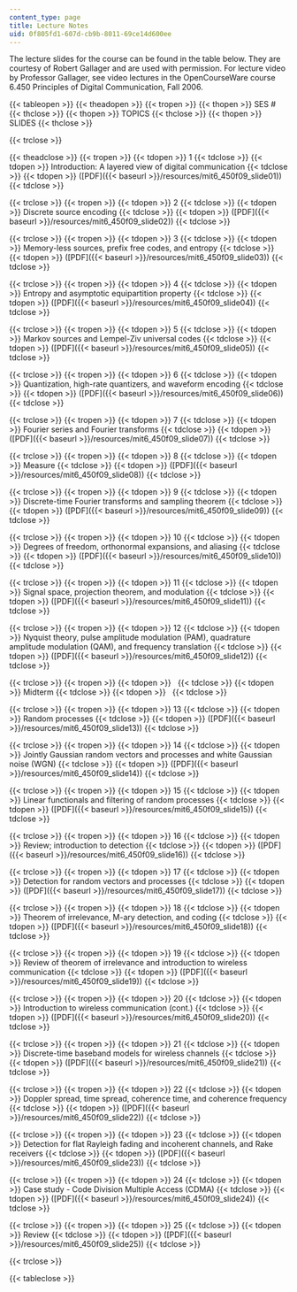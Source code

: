 ```yaml
---
content_type: page
title: Lecture Notes
uid: 0f805fd1-607d-cb9b-8011-69ce14d600ee
---
```


The lecture slides for the course can be found in the table below. They are courtesy of Robert Gallager and are used with permission. For lecture video by Professor Gallager, see video lectures in the OpenCourseWare course 6.450 Principles of Digital Communication, Fall 2006.

{{< tableopen >}}
{{< theadopen >}}
{{< tropen >}}
{{< thopen >}}
SES #
{{< thclose >}}
{{< thopen >}}
TOPICS
{{< thclose >}}
{{< thopen >}}
SLIDES
{{< thclose >}}

{{< trclose >}}

{{< theadclose >}}
{{< tropen >}}
{{< tdopen >}}
1
{{< tdclose >}}
{{< tdopen >}}
Introduction: A layered view of digital communication
{{< tdclose >}}
{{< tdopen >}}
([PDF]({{< baseurl >}}/resources/mit6_450f09_slide01))
{{< tdclose >}}

{{< trclose >}}
{{< tropen >}}
{{< tdopen >}}
2
{{< tdclose >}}
{{< tdopen >}}
Discrete source encoding
{{< tdclose >}}
{{< tdopen >}}
([PDF]({{< baseurl >}}/resources/mit6_450f09_slide02))
{{< tdclose >}}

{{< trclose >}}
{{< tropen >}}
{{< tdopen >}}
3
{{< tdclose >}}
{{< tdopen >}}
Memory-less sources, prefix free codes, and entropy
{{< tdclose >}}
{{< tdopen >}}
([PDF]({{< baseurl >}}/resources/mit6_450f09_slide03))
{{< tdclose >}}

{{< trclose >}}
{{< tropen >}}
{{< tdopen >}}
4
{{< tdclose >}}
{{< tdopen >}}
Entropy and asymptotic equipartition property
{{< tdclose >}}
{{< tdopen >}}
([PDF]({{< baseurl >}}/resources/mit6_450f09_slide04))
{{< tdclose >}}

{{< trclose >}}
{{< tropen >}}
{{< tdopen >}}
5
{{< tdclose >}}
{{< tdopen >}}
Markov sources and Lempel-Ziv universal codes
{{< tdclose >}}
{{< tdopen >}}
([PDF]({{< baseurl >}}/resources/mit6_450f09_slide05))
{{< tdclose >}}

{{< trclose >}}
{{< tropen >}}
{{< tdopen >}}
6
{{< tdclose >}}
{{< tdopen >}}
Quantization, high-rate quantizers, and waveform encoding
{{< tdclose >}}
{{< tdopen >}}
([PDF]({{< baseurl >}}/resources/mit6_450f09_slide06))
{{< tdclose >}}

{{< trclose >}}
{{< tropen >}}
{{< tdopen >}}
7
{{< tdclose >}}
{{< tdopen >}}
Fourier series and Fourier transforms
{{< tdclose >}}
{{< tdopen >}}
([PDF]({{< baseurl >}}/resources/mit6_450f09_slide07))
{{< tdclose >}}

{{< trclose >}}
{{< tropen >}}
{{< tdopen >}}
8
{{< tdclose >}}
{{< tdopen >}}
Measure
{{< tdclose >}}
{{< tdopen >}}
([PDF]({{< baseurl >}}/resources/mit6_450f09_slide08))
{{< tdclose >}}

{{< trclose >}}
{{< tropen >}}
{{< tdopen >}}
9
{{< tdclose >}}
{{< tdopen >}}
Discrete-time Fourier transforms and sampling theorem
{{< tdclose >}}
{{< tdopen >}}
([PDF]({{< baseurl >}}/resources/mit6_450f09_slide09))
{{< tdclose >}}

{{< trclose >}}
{{< tropen >}}
{{< tdopen >}}
10
{{< tdclose >}}
{{< tdopen >}}
Degrees of freedom, orthonormal expansions, and aliasing
{{< tdclose >}}
{{< tdopen >}}
([PDF]({{< baseurl >}}/resources/mit6_450f09_slide10))
{{< tdclose >}}

{{< trclose >}}
{{< tropen >}}
{{< tdopen >}}
11
{{< tdclose >}}
{{< tdopen >}}
Signal space, projection theorem, and modulation
{{< tdclose >}}
{{< tdopen >}}
([PDF]({{< baseurl >}}/resources/mit6_450f09_slide11))
{{< tdclose >}}

{{< trclose >}}
{{< tropen >}}
{{< tdopen >}}
12
{{< tdclose >}}
{{< tdopen >}}
Nyquist theory, pulse amplitude modulation (PAM), quadrature amplitude modulation (QAM), and frequency translation
{{< tdclose >}}
{{< tdopen >}}
([PDF]({{< baseurl >}}/resources/mit6_450f09_slide12))
{{< tdclose >}}

{{< trclose >}}
{{< tropen >}}
{{< tdopen >}}
 
{{< tdclose >}}
{{< tdopen >}}
Midterm
{{< tdclose >}}
{{< tdopen >}}
 
{{< tdclose >}}

{{< trclose >}}
{{< tropen >}}
{{< tdopen >}}
13
{{< tdclose >}}
{{< tdopen >}}
Random processes
{{< tdclose >}}
{{< tdopen >}}
([PDF]({{< baseurl >}}/resources/mit6_450f09_slide13))
{{< tdclose >}}

{{< trclose >}}
{{< tropen >}}
{{< tdopen >}}
14
{{< tdclose >}}
{{< tdopen >}}
Jointly Gaussian random vectors and processes and white Gaussian noise (WGN)
{{< tdclose >}}
{{< tdopen >}}
([PDF]({{< baseurl >}}/resources/mit6_450f09_slide14))
{{< tdclose >}}

{{< trclose >}}
{{< tropen >}}
{{< tdopen >}}
15
{{< tdclose >}}
{{< tdopen >}}
Linear functionals and filtering of random processes
{{< tdclose >}}
{{< tdopen >}}
([PDF]({{< baseurl >}}/resources/mit6_450f09_slide15))
{{< tdclose >}}

{{< trclose >}}
{{< tropen >}}
{{< tdopen >}}
16
{{< tdclose >}}
{{< tdopen >}}
Review; introduction to detection
{{< tdclose >}}
{{< tdopen >}}
([PDF]({{< baseurl >}}/resources/mit6_450f09_slide16))
{{< tdclose >}}

{{< trclose >}}
{{< tropen >}}
{{< tdopen >}}
17
{{< tdclose >}}
{{< tdopen >}}
Detection for random vectors and processes
{{< tdclose >}}
{{< tdopen >}}
([PDF]({{< baseurl >}}/resources/mit6_450f09_slide17))
{{< tdclose >}}

{{< trclose >}}
{{< tropen >}}
{{< tdopen >}}
18
{{< tdclose >}}
{{< tdopen >}}
Theorem of irrelevance, M-ary detection, and coding
{{< tdclose >}}
{{< tdopen >}}
([PDF]({{< baseurl >}}/resources/mit6_450f09_slide18))
{{< tdclose >}}

{{< trclose >}}
{{< tropen >}}
{{< tdopen >}}
19
{{< tdclose >}}
{{< tdopen >}}
Review of theorem of irrelevance and introduction to wireless communication
{{< tdclose >}}
{{< tdopen >}}
([PDF]({{< baseurl >}}/resources/mit6_450f09_slide19))
{{< tdclose >}}

{{< trclose >}}
{{< tropen >}}
{{< tdopen >}}
20
{{< tdclose >}}
{{< tdopen >}}
Introduction to wireless communication (cont.)
{{< tdclose >}}
{{< tdopen >}}
([PDF]({{< baseurl >}}/resources/mit6_450f09_slide20))
{{< tdclose >}}

{{< trclose >}}
{{< tropen >}}
{{< tdopen >}}
21
{{< tdclose >}}
{{< tdopen >}}
Discrete-time baseband models for wireless channels
{{< tdclose >}}
{{< tdopen >}}
([PDF]({{< baseurl >}}/resources/mit6_450f09_slide21))
{{< tdclose >}}

{{< trclose >}}
{{< tropen >}}
{{< tdopen >}}
22
{{< tdclose >}}
{{< tdopen >}}
Doppler spread, time spread, coherence time, and coherence frequency
{{< tdclose >}}
{{< tdopen >}}
([PDF]({{< baseurl >}}/resources/mit6_450f09_slide22))
{{< tdclose >}}

{{< trclose >}}
{{< tropen >}}
{{< tdopen >}}
23
{{< tdclose >}}
{{< tdopen >}}
Detection for flat Rayleigh fading and incoherent channels, and Rake receivers
{{< tdclose >}}
{{< tdopen >}}
([PDF]({{< baseurl >}}/resources/mit6_450f09_slide23))
{{< tdclose >}}

{{< trclose >}}
{{< tropen >}}
{{< tdopen >}}
24
{{< tdclose >}}
{{< tdopen >}}
Case study - Code Division Multiple Access (CDMA)
{{< tdclose >}}
{{< tdopen >}}
([PDF]({{< baseurl >}}/resources/mit6_450f09_slide24))
{{< tdclose >}}

{{< trclose >}}
{{< tropen >}}
{{< tdopen >}}
25
{{< tdclose >}}
{{< tdopen >}}
Review
{{< tdclose >}}
{{< tdopen >}}
([PDF]({{< baseurl >}}/resources/mit6_450f09_slide25))
{{< tdclose >}}

{{< trclose >}}

{{< tableclose >}}